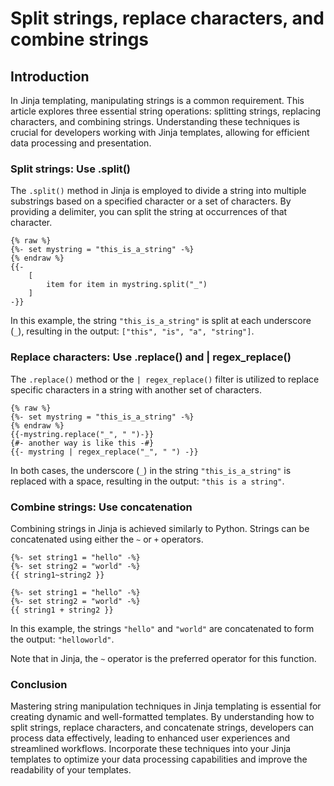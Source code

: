 # Split strings, replace characters, and combine strings

## **Introduction**

In Jinja templating, manipulating strings is a common requirement. This article explores three essential string operations: splitting strings, replacing characters, and combining strings. Understanding these techniques is crucial for developers working with Jinja templates, allowing for efficient data processing and presentation.

### **Split strings: Use .split()**

The `.split()` method in Jinja is employed to divide a string into multiple substrings based on a specified character or a set of characters. By providing a delimiter, you can split the string at occurrences of that character.

```django
{% raw %}
{%- set mystring = "this_is_a_string" -%}
{% endraw %}
{{- 
    [
        item for item in mystring.split("_")
    ] 
-}}
```

In this example, the string `"this_is_a_string"` is split at each underscore (`_`), resulting in the output: `["this", "is", "a", "string"]`.

### **Replace characters: Use .replace() and | regex\_replace()**

The `.replace()` method or the `| regex_replace()` filter is utilized to replace specific characters in a string with another set of characters.

```django
{% raw %}
{%- set mystring = "this_is_a_string" -%}
{% endraw %}
{{-mystring.replace("_", " ")-}}
{#- another way is like this -#}
{{- mystring | regex_replace("_", " ") -}}
```

In both cases, the underscore (`_`) in the string `"this_is_a_string"` is replaced with a space, resulting in the output: `"this is a string"`.

### **Combine strings: Use concatenation**

Combining strings in Jinja is achieved similarly to Python. Strings can be concatenated using either the `~` or `+` operators.

```django
{%- set string1 = "hello" -%}
{%- set string2 = "world" -%}
{{ string1~string2 }}
```

```django
{%- set string1 = "hello" -%}
{%- set string2 = "world" -%}
{{ string1 + string2 }}
```

In this example, the strings `"hello"` and `"world"` are concatenated to form the output: `"helloworld"`.

Note that in Jinja, the `~` operator is the preferred operator for this function.

### **Conclusion**

Mastering string manipulation techniques in Jinja templating is essential for creating dynamic and well-formatted templates. By understanding how to split strings, replace characters, and concatenate strings, developers can process data effectively, leading to enhanced user experiences and streamlined workflows. Incorporate these techniques into your Jinja templates to optimize your data processing capabilities and improve the readability of your templates.
